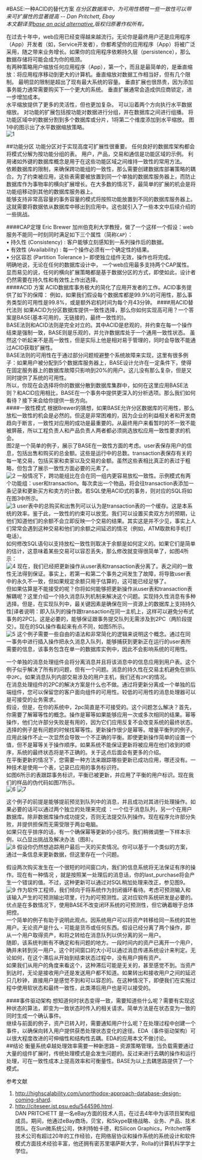 #BASE:一种ACID的替代方案*在分区数据库中，为可用性牺牲一些一致性可以带来可扩展性的显著提高 -- Dan Pritchett, Ebay*   
*本文翻译至[base an acid alternative](https://queue.acm.org/detail.cfm?id=1394128),版权归原著作权所有。*  
  在过去十年中，web应用已经变得越来越流行。无论你是最终用户还是应用程序（App）开发者（如，Service开发者），你都希望你的应用程序（App）将被广泛采用，随之带来业务增长。如果你的应用程序依赖持久层（persistence），那么数据存储将可能会成为你的瓶颈。  有两种策略用户缩放任何应用程序（App），第一个，而且是最简单的，是垂直缩放：将应用程序移动到更大的计算机。垂直缩放对数据工作相当好，但有几个限制。 最明显的限制是超出了现有最大系统的容量。 垂直扩展也很昂贵，因为添加事务能力通常需要购买下一个更大的系统。 垂直扩展通常会造成供应商锁定，进一步增加成本。  水平缩放提供了更多的灵活性，但也更加复杂。 可以沿着两个方向执行水平数据缩放。 对功能的扩展包括按功能对数据进行分组，并在数据库之间进行组播。 将功能区域中的数据分割到多个数据库或分片，1将第二个维度添加到水平缩放。 图1中的图示出了水平数据缩放策略。  
![1](./img/1.png) ##功能分区功能分区对于实现高度可扩展性很重要。 任何良好的数据库架构都会将模式分解为按功能分组的表。 用户，产品，交易和通信是功能区域的示例。 利用诸如外键的数据库概念是用于在这些功能区域之间维持一致性的常用方法。  依赖数据库的限制，来确保跨功能组的一致性，那么需要创建数据库部署策略的耦合。为了约束被应用，这些表需要被放置到同一个单独的数据库服务器上，而防止数据库作为事物率的横向扩展增长。在大多数的情况下，最简单的扩展的机会是将功能组移动到其他的数据库服务器上。  能够支持非常高容量的事务容量的模式将按照功能放置到不同的数据库服务器上。这就需要将数据依从数据库中移出到应用中。这也就引入了一些本文中后续介绍的一些挑战。 
 ####CAP定理Eric Brewer 加州伯克利大学教授，做了一个这样一个假设：web服务不能同一时刻同时满足如下三个属性（简称`CAP`）：  •	持久性 (Consistency) : 客户能够立刻感知到一系列操作后的数据。  •	有效性 (Availability) : 每一个操作必须有一个确定性的结果。  •	分区容忍 (Partition Tolerance )– 即使独立组件无效，操作也将完成。  明确地说，无论在任何的数据库设计中， 一个web应用最多支持两个CAP属性。显而易见的说，任何的横向扩展策略都是基于数据分区的方式，即使如此，设计者仍然需要在持久性和有效性上作出选择。  ####ACID 方案ACID数据库事务极大的简化了应用开发者的工作。ACID事务提供了如下的保障：例如，如果我们假设每个数据库都是99.9%的可用性，那么事务类型的可用性是99.8%，或是额外宕机时间为每个月43分钟。 ####用ACID替代法则如果ACID为分区数据库提供一致性选择，那么你如何实现高可用？一个答案是BASE(基本可用的，无链接的，最终一致性的)。  BASE法则和ACID法则是完全对立的。其中ACID是悲观的，并约束在每一个操作结束是强制一致，BASE则是乐观的，并允许数据库处于一个通用一致性状态。 虽然这个听起来不是高一致性，但是实际上他是相对易于管理的，同时会导致不能通过ACID获取扩展性。  BASE法则的可用性在于通过部分问题规避整个系统故障来实现，这里有很多例子：如果用户被分配到5个数据库服务器上，BASE设计允许在一定条件下，使得在固定服务器上的数据库故障只影响到20%的用户。这儿没有那么复杂，但是又同时提供了系统的可用性。  所以，你现在会选择将你的数据分散到数据库集群中，如何在这里应用BASE法则？和ACID应用相比，BASE在一个事务中提供更深入的分析选项。那么我们如何看待？接下来会给你提供一些方向。  ####一致性模式根据Brewer的猜想，如果BASE允许分区数据库的可用性，那么放松一致性的机会是必然的。但这是非常困难的，因为企业的利益相关者和开发商趋向于断言，一致性对应用的成功是最重要的。从最终用户来看暂时的不一致不能被屏蔽，所以工程负责人和产品负责人两者都必须挑选放松应用一致性要求的机会。   图2是一个简单的例子，展示了BASE在一致性方面的考虑。user表保存用户的信息，包括出售和购买的总金额。这些是运行中的总数。transaction表保存有关的每一笔交易，包括买家和卖家以及交易的金额。虽然这些表相比真正的表过于粗略，但包含了展示一致性方面必要的元素了。  ![2](./img/2.png) 一般情况下，跨功能组比在合在同一组内更容易放松一致性。示例模式有两个功能组：user和transaction。每次卖出一个物品，将会往transaction表添加一条记录和更新买方和卖方的计数。若SQL使用ACID式的事务，则对应的SQL将如在图3中所示。  ![3](./img/3.png)user表中的总购买和出售列可以认为是transaction表的一个缓存。这是本系统的效率。鉴于此，一致性的约束可以放宽。我们可以设置买卖双方方的预期，让他们知道他们的余额不会立即反映一个交易的结果。其实这是并不少见，事实上人们常常会遇到这种交易和他们的余额之间延迟的情况（例如，ATM取款和手机打电话）。  如何修改SQL语句以支持放松一致性则取决于余额是如何定义的。如果它们是简单的估计，这意味着某些交易可以容忍丢失，那么修改就变得很简单了，如图4所示：   ![4](./img/4.png)现在，我们已经把更新操作从user表和transaction表分离了。表之间的一致性无法得到保证。事实上，若第一和第二个事务之间发生了故障，将导致user表中的永久不一致，但如果规定余额只用于估算的，这可能已经足够了。  但如果估算是不能接受的呢？你将如何能够把更新操作从user表和transaction表解耦呢？这里介绍一个持久消息队列机制来解决这个问题。实现持久性消息有多种选择。但是，在实现队列中，最关键因素是确保在同一资源上的数据库上支持持久性[译者说明：即入队列的操作跟transaction在同一主机上，这样可以避免分布式事务的2PC]。这是必要的，能够保证跟事务提交队列无需涉及到2PC（两阶段提交）。现在的SQL操作看起来有点不同，如图5所示。  ![5](./img/5.png) 这个例子需要一些自由的语法和非常简化的逻辑来说明这个概念。通过在同一事务中进行插入操作把永久消息入队列，能够捕获到更新正在运行的user表所需要的信息，该事务包含在单一的数据库实例中，因此不会影响系统的可用性。    一个单独的消息处理组件会将分离消息并且将该消息中的信息应用到用户表。这个例子似乎解决了所有的问题，但有一个问题。消息的持久性在交易主机避免在排队中`2PC`。如果消息队列内部交易涉及的用户主机，我们还有`2PC`的情况。  在消息处理组件的2PC的解决方案是什么也不做。通过将更新分离成一个单独的后端组件，您可以保留您的客户面向组件的可用性。较低的可用性的消息处理器可以是可接受的业务需求。  假设，但是，在你的系统中，2pc简直是不可接受的。这个问题怎么解决？首先，你需要了解幂等性的概念。操作是幂等如果能够应用一次或多次相同的结果。幂等操作，他们允许部分失败是有用的，因为它们应用反复不会改变系统的最终状态。  选择的例子是有问题的时候找幂等性。更新操作很少是幂等。增量平衡列的例子。应用此操作不止一次显然会导致一个不正确的平衡。即使更新操作简单的设置一个值，但不是幂等关于操作顺序。如果系统不能保证更新将被应用在他们收到的顺序，系统的最终状态将是不正确的。关于这点后面会有更多的介绍。  在平衡更新的情况下，您需要一种方法来跟踪哪些更新已成功应用，哪还没有。一种技术是使用一个表，记录已应用的事务标识符。  如图6所示的表跟踪事务标识，平衡已被更新，并应用了平衡的用户标识。现在我们的样品的伪代码如图7所示。  ![6](./img/6.png)
![7](./img/7.png) 这个例子的前提是能够提前预览到队列中的消息，并且成功对其进行处理操作。如果必要的话可以通过两个独立的处理来完成 ：一个位于消息队列，另一个在用户数据库。除非数据库操作成功提交，否则无法提交队列操作。现在程序允许部分失败，并提供担保而无需受限于两台电脑。  如果只在乎排序的话，有一个确保幂等更新的小技巧。我们稍微调整一下样本示例，以凸显出挑战及解决办法（图8）。  ![8](./img/8.png)假设你仍然想追踪用户最后一天的买卖情况。你可以基于一个类似的方案，通过一条信息来更新数据，但这里存在一个问题。  假设两次购买发生在一个很短的时间窗口内，我们的信息系统将无法保证有序的操作。现在有一种情况 ，就是按照某一处理后的消息话，你的last_purchase将会产生一个错误的值。不过，这种更新可以通过对SQL稍加处理来改正，参见图9。  ![9](./img/9.png)作为软件工程师，我们倾向于将系统作为封闭循环看待。考虑可预测输入和该输入产生的可预测输出项里，行为的可预测性。这对应软件系统研发是必要的。优点是在多数情况下，使用BASE不改变闭环系统的可预测性，但它确着眼于总体把控。  一个简单的例子有助于说明此观点。因系统用户可以将资产转移给同一系统的其他用户。无论资产是什么 - 可能是货币或任何东西。假设已经分离了两个操作，即从一个用户取得资产，和将之转给在消息队列以供分离的另一用户。  随即，该系统判断有不确定和有问题的地方。一段时间内的资产已离开一个用户，确并未转到另一用户。这个时间窗口的大小可以通过消息传递系统设计来判定。无论如何，在这个滞后从开始到结束状态过程中，没有用户拥有资产。  如果我们从用户的角度来看这个，这种滞后可能是无关的，甚至感觉不到。当资产到达时，无论是接收用户还是发送用户都不知道。如果转出和接收用户之间的延迟只几秒钟，直接用户是感觉不到和可以容忍的。在这种情况下，即便我们在实施过程中使用软状态和最终一致性，此类滞后用户也是可以接受的。  ####事件驱动架构 想知道何时状态变得一致，需要知道些什么呢？需要有实现这种状态的算法，即变为一致状态时传入的相关请求。简单方法是在状态变为一致的同时生成一个确认事件。  继续与前面的例子，资产已转入时，需要通知用户什么呢？在处理过程中创建一个事件，以确保向转入用户提供获悉处理状态变化的途径。EDA（事件驱动架构）可以很大程度改进的可伸缩性和结构性去耦。EDA的应用本文不做讨论。  ##结论衡量系统卓越处理效率需要一种新思路 – 资源策略管理。当负载需要通过大量的组件扩展时，传统处理模式是会发生问题的。反过来进行去耦的操作和运行处理，可在一致性成本上提高效率和可衡量性。BASE为以上去耦思路提供了一个模式。  参考文献  1.	http://highscalability.com/unorthodox-approach-database-design-coming-shard.  2.	http://citeseer.ist.psu.edu/544596.html.  DAN PRITCHETT 是一名eBay方面的技术人员，在过去4年中为该项目架构组成员。期间，他通过eBay商场，贝宝，和Skype联络战略、业务、产品、技术团队。在Sun微系统公司，休利特帕卡德，和Silicon Graphics，Pritchett等技术公司有超过20年的工作经验，在网络层协议和操作系统的系统设计和软件模式方面技术经验丰富，他还拥有密苏里堪萨斯大学，Rolla的计算机科学学士学位。  